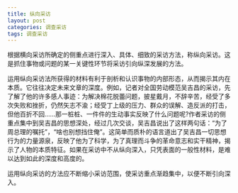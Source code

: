 ```yaml
---
title: 纵向采访
layout: post
categories: 调查采访
tags: 调查采访
---
```


根据横向采访所确定的侧重点进行深入、具体、细致的采访方法，称纵向采访。这是抓住事物或问题的某一关键性环节将采访引向纵深发展的方法。

运用纵向采访法所获得的材料有利于剖析和认识事物的内部形态，从而揭示其内在本质。它往往决定未来文章的深度。例如，记者对全国劳动模范吴吉昌的采访，先了解了他的许多感人事迹：为解决棉花脱蕾问题，披星戴月，不辞辛苦，经受了多次失败和挫折，仍然矢志不渝；经受丁上级的压力、群众的误解、造反派的打击，但他百折不回……那一桩桩、一件件的生动事实反映了什么问题呢?作者采访的侧重点集中到吴吉昌的思想深处，经过几次交谈，吴吉昌说出了这样两句话：“为了周总理的嘱托”，“啥也别想挡住俺”。这简单而质朴的语言道出了吴吉昌一切思想行为的力量源泉，反映了他为了科学，为了真理而斗争的革命意志和实干精神，揭示了人物的本质特征。如果在采访中不从纵向深入，只凭表面的一般性材料，是难以达到如此的深度和高度的。

运用纵向采访的方法应不断缩小采访范围，使采访重点渐趋集中，以便不断引向深入。 